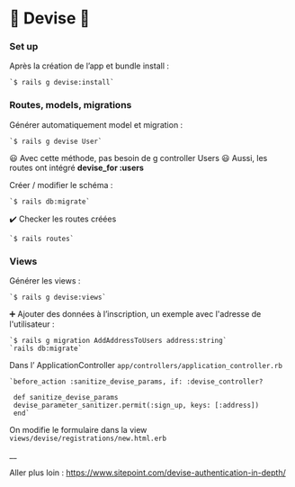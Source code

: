 # 🚀 Devise 🚀


### Set up

Après la création de l’app et bundle install :

    `$ rails g devise:install`

### Routes, models, migrations

Générer automatiquement model et migration :

    `$ rails g devise User`

😃 Avec cette méthode, pas besoin de g controller Users
😃 Aussi, les routes ont intégré **devise_for :users**

Créer / modifier le schéma :

    `$ rails db:migrate`

✔️ Checker les routes créées 

    `$ rails routes`

### Views

Générer les views : 

    `$ rails g devise:views`

➕ Ajouter des données à l’inscription, un exemple avec l'adresse de l'utilisateur : 

    `$ rails g migration AddAddressToUsers address:string`
    `rails db:migrate`

Dans l’ ApplicationController `app/controllers/application_controller.rb`

    `before_action :sanitize_devise_params, if: :devise_controller?

     def sanitize_devise_params
  	 devise_parameter_sanitizer.permit(:sign_up, keys: [:address])
     end`

On modifie le formulaire dans la view `views/devise/registrations/new.html.erb`

__

Aller plus loin : https://www.sitepoint.com/devise-authentication-in-depth/
